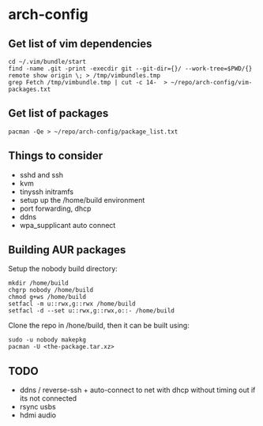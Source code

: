 # arch-config

## Get list of vim dependencies
```
cd ~/.vim/bundle/start
find -name .git -print -execdir git --git-dir={}/ --work-tree=$PWD/{} remote show origin \; > /tmp/vimbundles.tmp
grep Fetch /tmp/vimbundle.tmp | cut -c 14-  > ~/repo/arch-config/vim-packages.txt
```

## Get list of packages
```
pacman -Qe > ~/repo/arch-config/package_list.txt
```

## Things to consider
- sshd and ssh
- kvm
- tinyssh initramfs
- setup up the /home/build environment
- port forwarding, dhcp
- ddns
- wpa_supplicant auto connect

## Building AUR packages
Setup the nobody build directory:
```
mkdir /home/build
chgrp nobody /home/build
chmod g+ws /home/build
setfacl -m u::rwx,g::rwx /home/build
setfacl -d --set u::rwx,g::rwx,o::- /home/build
```
Clone the repo in /hone/build, then it can be built using:
```
sudo -u nobody makepkg
pacman -U <the-package.tar.xz>
```

## TODO
- ddns / reverse-ssh + auto-connect to net with dhcp without timing out if its not connected
- rsync usbs
- hdmi audio
